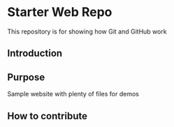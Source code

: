 # Starter Web Repo

This repository is for showing how Git and GitHub work


## Introduction

## Purpose

Sample website with plenty of files for demos


## How to contribute

